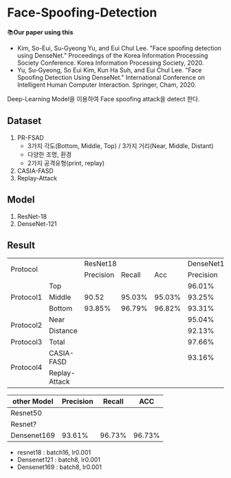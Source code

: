 # Face-Spoofing-Detection
:books:**Our paper using this**
- Kim, So-Eui, Su-Gyeong Yu, and Eui Chul Lee. "Face spoofing detection using DenseNet." Proceedings of the Korea Information Processing Society Conference. Korea Information Processing Society, 2020.  
- Yu, Su-Gyeong, So Eui Kim, Kun Ha Suh, and Eui Chul Lee. "Face Spoofing Detection Using DenseNet." International Conference on Intelligent Human Computer Interaction. Springer, Cham, 2020.

Deep-Learning Model을 이용하여 Face spoofing attack을 detect 한다.
## Dataset
1. PR-FSAD
    - 3가지 각도(Bottom, Middle, Top) / 3가지 거리(Near, Middle, Distant)
    - 다양한 조명, 환경
    - 2가지 공격유형(print, replay)
2. CASIA-FASD
3. Replay-Attack

## Model
1. ResNet-18
2. DenseNet-121

## Result

<table>
  <tr>
    <td rowspan="2", colspan="2">Protocol</td>
    <td colspan="3">ResNet18</td>
    <td colspan="3">DenseNet121</td>  
  </tr>
  <tr>
    <td colspan="1">Precision</td>
    <td>Recall</td>
    <td>Acc</td>  
    <td colspan="1">Precision</td>
    <td>Recall</td>
    <td>Acc</td>  
  </tr>
  <tr>
      <td rowspan="3"> Protocol1</td>
      <td>Top</td>
      <td></td>
      <td></td>
      <td></td>
      <td>96.01%</td>
      <td>97.96%</td>
      <td>97.96%</td>
    </tr>
      <tr>
      <td>Middle</td>
      <td>90.52</td>
      <td>95.03%</td>
      <td>95.03%</td>
      <td>93.25%</td>
      <td>96.51%</td>
      <td>96.51%</td>
    </tr>
      <tr>
      <td>Bottom</td>
      <td>93.85%</td>
      <td>96.79%</td>
      <td>96.82%</td>
      <td>93.31%</td>
      <td>96.54%</td>
      <td>96.54%</td>
    </tr>
    
  <tr>
      <td rowspan="2"> Protocol2</td>
      <td>Near</td>
      <td></td>
      <td></td>
      <td></td>
      <td>95.04%</td>
      <td>97.44%</td>
      <td>97.45%</td>
    </tr>
      <tr>
      <td>Distance</td>
      <td></td>
      <td></td>
      <td></td>
      <td>92.13%</td>
      <td>95.93%</td>
      <td>95.91%</td>
    </tr>
      
   <tr>
      <td> Protocol3</td>
      <td>Total</td>
      <td></td>
      <td></td>
      <td></td>
      <td>97.66%</td>
      <td>95.43%</td>
      <td>97.66%</td>
    </tr>
      <tr>
      <td rowspan="2"> Protocol4</td>
      <td>CASIA-FASD</td>
      <td></td>
      <td></td>
      <td></td>
      <td>93.16%</td>
      <td>97.65%</td>
      <td>97.65%</td>
    </tr>
      <tr>
      <td>Replay-Attack</td>
      <td></td>
      <td></td>
      <td></td>
      <td></td>
      <td></td>
      <td></td>
    </tr>
</table>


|other Model|Precision|Recall|ACC|
|---|---|---|---|
|Resnet50||||
|Resnet?||||
|Densenet169|93.61%|96.73%|96.73%|

- resnet18 : batch16, lr0.001
- Densenet121 : batch8, lr0.001
- Densenet169 : batch8, lr0.001
